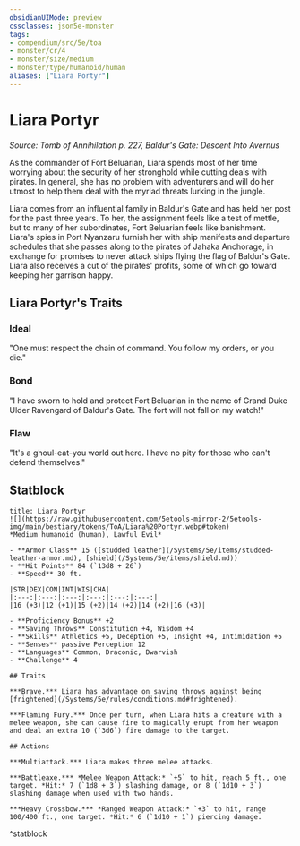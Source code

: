 ```yaml
---
obsidianUIMode: preview
cssclasses: json5e-monster
tags:
- compendium/src/5e/toa
- monster/cr/4
- monster/size/medium
- monster/type/humanoid/human
aliases: ["Liara Portyr"]
---
```

# Liara Portyr
*Source: Tomb of Annihilation p. 227, Baldur's Gate: Descent Into Avernus*  

As the commander of Fort Beluarian, Liara spends most of her time worrying about the security of her stronghold while cutting deals with pirates. In general, she has no problem with adventurers and will do her utmost to help them deal with the myriad threats lurking in the jungle.

Liara comes from an influential family in Baldur's Gate and has held her post for the past three years. To her, the assignment feels like a test of mettle, but to many of her subordinates, Fort Beluarian feels like banishment. Liara's spies in Port Nyanzaru furnish her with ship manifests and departure schedules that she passes along to the pirates of Jahaka Anchorage, in exchange for promises to never attack ships flying the flag of Baldur's Gate. Liara also receives a cut of the pirates' profits, some of which go toward keeping her garrison happy.

## Liara Portyr's Traits

### Ideal

"One must respect the chain of command. You follow my orders, or you die."

### Bond

"I have sworn to hold and protect Fort Beluarian in the name of Grand Duke Ulder Ravengard of Baldur's Gate. The fort will not fall on my watch!"

### Flaw

"It's a ghoul-eat-you world out here. I have no pity for those who can't defend themselves."

## Statblock

```ad-statblock
title: Liara Portyr
![](https://raw.githubusercontent.com/5etools-mirror-2/5etools-img/main/bestiary/tokens/ToA/Liara%20Portyr.webp#token)
*Medium humanoid (human), Lawful Evil*

- **Armor Class** 15 ([studded leather](/Systems/5e/items/studded-leather-armor.md), [shield](/Systems/5e/items/shield.md))
- **Hit Points** 84 (`13d8 + 26`)
- **Speed** 30 ft.

|STR|DEX|CON|INT|WIS|CHA|
|:---:|:---:|:---:|:---:|:---:|:---:|
|16 (+3)|12 (+1)|15 (+2)|14 (+2)|14 (+2)|16 (+3)|

- **Proficiency Bonus** +2
- **Saving Throws** Constitution +4, Wisdom +4
- **Skills** Athletics +5, Deception +5, Insight +4, Intimidation +5
- **Senses** passive Perception 12
- **Languages** Common, Draconic, Dwarvish
- **Challenge** 4

## Traits

***Brave.*** Liara has advantage on saving throws against being [frightened](/Systems/5e/rules/conditions.md#frightened).

***Flaming Fury.*** Once per turn, when Liara hits a creature with a melee weapon, she can cause fire to magically erupt from her weapon and deal an extra 10 (`3d6`) fire damage to the target.

## Actions

***Multiattack.*** Liara makes three melee attacks.

***Battleaxe.*** *Melee Weapon Attack:* `+5` to hit, reach 5 ft., one target. *Hit:* 7 (`1d8 + 3`) slashing damage, or 8 (`1d10 + 3`) slashing damage when used with two hands.

***Heavy Crossbow.*** *Ranged Weapon Attack:* `+3` to hit, range 100/400 ft., one target. *Hit:* 6 (`1d10 + 1`) piercing damage.
```
^statblock